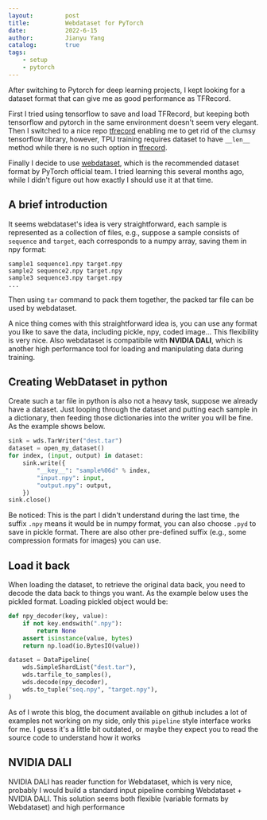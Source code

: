 ```yaml
---
layout:         post
title:          Webdataset for PyTorch
date:           2022-6-15
author:         Jianyu Yang
catalog:        true
tags:
    - setup
    - pytorch
---
```


After switching to Pytorch for deep learning projects, I kept looking for a dataset format that can give me as good performance as TFRecord. 

First I tried using tensorflow to save and load TFRecord, but keeping both tensorflow and pytorch in the same environment doesn't seem very elegant. Then I switched to a nice repo [tfrecord](https://github.com/vahidk/tfrecord) enabling me to get rid of the clumsy tensorflow library, however, TPU training requires dataset to have `__len__` method while there is no such option in [tfrecord](https://github.com/vahidk/tfrecord).

Finally I decide to use [webdataset](https://github.com/webdataset/webdataset), which is the recommended dataset format by PyTorch official team. I tried learning this several months ago, while I didn't figure out how exactly I should use it at that time.

## A brief introduction

It seems webdataset's idea is very straightforward, each sample is represented as a collection of files, e.g., suppose a sample consists of `sequence` and `target`, each corresponds to a numpy array, saving them in npy format:

```
sample1 sequence1.npy target.npy
sample2 sequence2.npy target.npy
sample3 sequence3.npy target.npy
...
```

Then using `tar` command to pack them together, the packed tar file can be used by webdataset.

A nice thing comes with this straightforward idea is, you can use any format you like to save the data, including pickle, npy, coded image... This flexibility is very nice. Also webdataset is compatibile with **NVIDIA DALI**, which is another high performance tool for loading and manipulating data during training.

## Creating WebDataset in python

Create such a tar file in python is also not a heavy task, suppose we already have a dataset. Just looping through the dataset and putting each sample in a dictionary, then feeding those dictionaries into the writer you will be fine. As the example shows below.

```python
sink = wds.TarWriter("dest.tar")
dataset = open_my_dataset()
for index, (input, output) in dataset:
    sink.write({
        "__key__": "sample%06d" % index,
        "input.npy": input,
        "output.npy": output,
    })
sink.close()
```

Be noticed: This is the part I didn't understand during the last time, the suffix `.npy` means it would be in numpy format, you can also choose `.pyd` to save in pickle format. There are also other pre-defined suffix (e.g., some compression formats for images) you can use.

## Load it back

When loading the dataset, to retrieve the original data back, you need to decode the data back to things you want. As the example below uses the pickled format. Loading pickled object would be:

```python
def npy_decoder(key, value):
    if not key.endswith(".npy"):
        return None
    assert isinstance(value, bytes)
    return np.load(io.BytesIO(value))

dataset = DataPipeline(
    wds.SimpleShardList("dest.tar"),
    wds.tarfile_to_samples(),
    wds.decode(npy_decoder),
    wds.to_tuple("seq.npy", "target.npy"),
)
```

As of I wrote this blog, the document available on github includes a lot of examples not working on my side, only this `pipeline` style interface works for me. I guess it's a little bit outdated, or maybe they expect you to read the source code to understand how it works

## NVIDIA DALI

NVIDIA DALI has reader function for Webdataset, which is very nice, probably I would build a standard input pipeline combing Webdataset + NVIDIA DALI. This solution seems both flexible (variable formats by Webdataset) and high performance